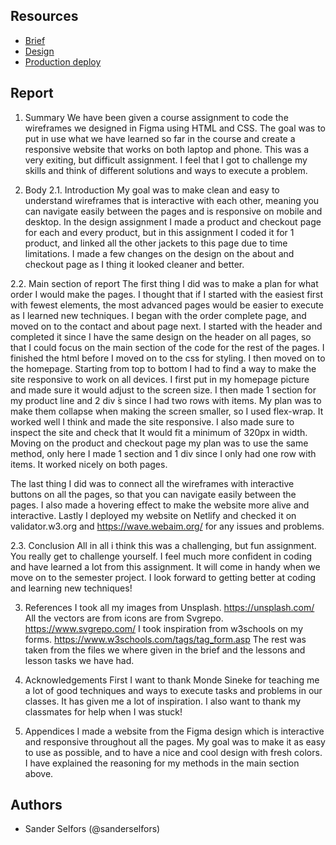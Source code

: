 ## Resources

- [Brief](https://fed-vocational-astro-course.vercel.app/en/html-css/ca/ca)
- [Design](https://www.figma.com/file/eu4QXWTnIwtu8eOYlNeiEo/Course-Assignment-Rainy-Days?type=design&node-id=0-1&t=6rQTX7zRe8OuJDQq-0)
- [Production deploy](https://rainydayssanderselfors.netlify.app/)

## Report

1. Summary
   We have been given a course assignment to code the wireframes we designed in Figma using HTML and CSS. The goal was to put in use what we have learned so far in the course and create a responsive website that works on both laptop and phone. This was a very exiting, but difficult assignment. I feel that I got to challenge my skills and think of different solutions and ways to execute a problem.

2. Body
   2.1. Introduction
   My goal was to make clean and easy to understand wireframes that is interactive with each other, meaning you can navigate easily between the pages and is responsive on mobile and desktop. In the design assignment I made a product and checkout page for each and every product, but in this assignment I coded it for 1 product, and linked all the other jackets to this page due to time limitations. I made a few changes on the design on the about and checkout page as I thing it looked cleaner and better.

2.2. Main section of report
The first thing I did was to make a plan for what order I would make the pages. I thought that if I started with the easiest first with fewest elements, the most advanced pages would be easier to execute as I learned new techniques. I began with the order complete page, and moved on to the contact and about page next. I started with the header and completed it since I have the same design on the header on all pages, so that I could focus on the main section of the code for the rest of the pages. I finished the html before I moved on to the css for styling.
I then moved on to the homepage. Starting from top to bottom I had to find a way to make the site responsive to work on all devices. I first put in my homepage picture and made sure it would adjust to the screen size. I then made 1 section for my product line and 2 div ́s since I had two rows with items. My plan was to make them collapse when making the screen smaller, so I used flex-wrap. It worked well I think and made the site responsive. I also made sure to inspect the site and check that It would fit a minimum of 320px in width.
Moving on the product and checkout page my plan was to use the same method, only here I made 1 section and 1 div since I only had one row with items. It worked nicely on both pages.

The last thing I did was to connect all the wireframes with interactive buttons on all the pages, so that you can navigate easily between the pages. I also made a hovering effect to make the website more alive and interactive. Lastly I deployed my website on Netlify and checked it on validator.w3.org and https://wave.webaim.org/ for any issues and problems.

2.3. Conclusion
All in all i think this was a challenging, but fun assignment. You really get to challenge yourself. I feel much more confident in coding and have learned a lot from this assignment. It will come in handy when we move on to the semester project. I look forward to getting better at coding and learning new techniques!

3.  References
    I took all my images from Unsplash.
    https://unsplash.com/
    All the vectors are from icons are from Svgrepo.
    https://www.svgrepo.com/
    I took inspiration from w3schools on my forms.
    https://www.w3schools.com/tags/tag_form.asp
    The rest was taken from the files we where given in the brief and the lessons and lesson tasks we have had.
4.  Acknowledgements
    First I want to thank Monde Sineke for teaching me a lot of good techniques and ways to execute tasks and problems in our classes. It has given me a lot of inspiration. I also want to thank my classmates for help when I was stuck!

5.  Appendices
    I made a website from the Figma design which is interactive and responsive throughout all the pages. My goal was to make it as easy to use as possible, and to have a nice and cool design with fresh colors. I have explained the reasoning for my methods in the main section above.

## Authors

- Sander Selfors (@sanderselfors)
